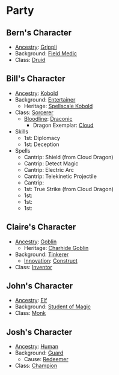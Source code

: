 # Party

## Bern's Character

- [Ancestry](https://2e.aonprd.com/Ancestries.aspx): [Grippli](https://2e.aonprd.com/Ancestries.aspx?ID=46)
- Background: [Field Medic](https://2e.aonprd.com/Backgrounds.aspx?ID=15)
- Class: [Druid](https://2e.aonprd.com/Classes.aspx?ID=6)

## Bill's Character

- [Ancestry](https://2e.aonprd.com/Ancestries.aspx): [Kobold](https://2e.aonprd.com/Ancestries.aspx?ID=18)
- Background: [Entertainer](https://2e.aonprd.com/Backgrounds.aspx?ID=13)
   - Heritage: [Spellscale Kobold](https://2e.aonprd.com/Heritages.aspx?ID=65)
- Class: [Sorcerer](https://2e.aonprd.com/Classes.aspx?ID=11)
   - [Bloodline](https://2e.aonprd.com/Bloodlines.aspx): [Draconic](https://2e.aonprd.com/Bloodlines.aspx?ID=5)
      - Dragon Exemplar: [Cloud](https://2e.aonprd.com/MonsterFamilies.aspx?ID=176)
- Skills
   - 1st: Diplomacy
   - 1st: Deception
- Spells
   - Cantrip: Shield (from Cloud Dragon)
   - Cantrip: Detect Magic
   - Cantrip: Electric Arc
   - Cantrip: Telekinetic Projectile
   - Cantrip: 
   - 1st: True Strike (from Cloud Dragon)
   - 1st:
   - 1st:
   - 1st:

## Claire's Character

- [Ancestry](https://2e.aonprd.com/Ancestries.aspx): [Goblin](https://2e.aonprd.com/Ancestries.aspx?ID=4)
   - Heritage: [Charhide Goblin](https://2e.aonprd.com/Heritages.aspx?ID=16)
- Background: [Tinkerer](https://2e.aonprd.com/Backgrounds.aspx?ID=34)
   - [Innovation](https://2e.aonprd.com/Innovations.aspx): [Construct](https://2e.aonprd.com/Innovations.aspx?ID=2)
- Class: [Inventor](https://2e.aonprd.com/Classes.aspx?ID=19)

## John's Character

- [Ancestry](https://2e.aonprd.com/Ancestries.aspx): [Elf](https://2e.aonprd.com/Ancestries.aspx?ID=2)
- Background: [Student of Magic](https://2e.aonprd.com/Backgrounds.aspx?ID=238)
- Class: [Monk](https://2e.aonprd.com/Classes.aspx?ID=8)

## Josh's Character

- [Ancestry](https://2e.aonprd.com/Ancestries.aspx): [Human](https://2e.aonprd.com/Ancestries.aspx?ID=6)
- Background: [Guard](https://2e.aonprd.com/Backgrounds.aspx?ID=19)
   - Cause: [Redeemer](https://2e.aonprd.com/Causes.aspx?ID=2)
- Class: [Champion](https://2e.aonprd.com/Classes.aspx?ID=4)

